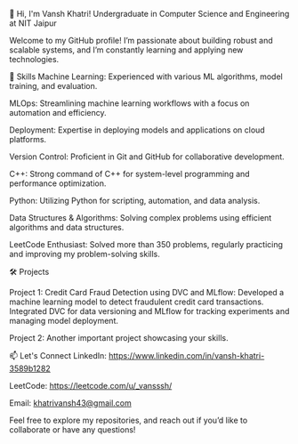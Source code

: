 👋 Hi, I'm Vansh Khatri!
Undergraduate in Computer Science and Engineering at NIT Jaipur

Welcome to my GitHub profile! I’m passionate about building robust and scalable systems, and I’m constantly learning and applying new technologies.

🚀 Skills
Machine Learning: Experienced with various ML algorithms, model training, and evaluation.

MLOps: Streamlining machine learning workflows with a focus on automation and efficiency.

Deployment: Expertise in deploying models and applications on cloud platforms.

Version Control: Proficient in Git and GitHub for collaborative development.

C++: Strong command of C++ for system-level programming and performance optimization.

Python: Utilizing Python for scripting, automation, and data analysis.

Data Structures & Algorithms: Solving complex problems using efficient algorithms and data structures.

LeetCode Enthusiast: Solved more than 350 problems, regularly practicing and improving my problem-solving skills.



🛠️ Projects

Project 1: Credit Card Fraud Detection using DVC and MLflow: Developed a machine learning model to detect fraudulent credit card transactions. Integrated DVC for data versioning and MLflow for tracking experiments and managing model deployment.

Project 2: Another important project showcasing your skills.

📫 Let's Connect
LinkedIn: https://www.linkedin.com/in/vansh-khatri-3589b1282

LeetCode: https://leetcode.com/u/_vansssh/

Email: khatrivansh43@gmail.com


Feel free to explore my repositories, and reach out if you’d like to collaborate or have any questions!


<!---
vanshxo/vanshxo is a ✨ special ✨ repository because its `README.md` (this file) appears on your GitHub profile.
You can click the Preview link to take a look at your changes.
--->
